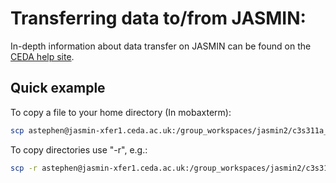 # Transferring data to/from JASMIN:

In-depth information about data transfer on JASMIN can be found on the [CEDA help site](http://help.ceda.ac.uk/category/217-data-transfer).

## Quick example

To copy a file to your home directory (In mobaxterm):

```sh
scp astephen@jasmin-xfer1.ceda.ac.uk:/group_workspaces/jasmin2/c3s311a_lot2/data/incoming/marine_what_am_i/2015/01/usaf-swo-03_REPLACE_s20150114_e20150203_c20170106220346.tar .
```

To copy directories use "-r", e.g.:

```sh
scp -r astephen@jasmin-xfer1.ceda.ac.uk:/group_workspaces/jasmin2/c3s311a_lot2/data/incoming/marine_what_am_i/2015/01 .  
```